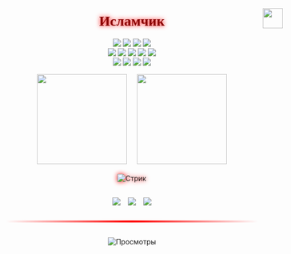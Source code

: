 <div align="center">
  <h1 style="font-family: 'MedievalSharp', cursive; color: #8b0000; text-shadow: 0 0 10px #ff0000; position: relative;">
    Исламчик
    <img src="https://i.pinimg.com/originals/2e/e7/50/2ee750e5a53cd60c65604f591ff6e99f.gif" width="40" style="position: absolute; right: -50px; top: -10px;">
  </h1>

  <!-- Технологии с анимированным появлением -->
  <div align="center" style="animation: fadeIn 1.5s ease-in;">
    <p align="center">
      <img src="https://img.shields.io/badge/Express.js-000000?style=for-the-badge&logo=express&logoColor=white&labelColor=8b0000"/>
      <img src="https://img.shields.io/badge/GraphQL-E10098?style=for-the-badge&logo=graphql&logoColor=white&labelColor=8b0000"/>
      <img src="https://img.shields.io/badge/Prisma-2D3748?style=for-the-badge&logo=prisma&logoColor=white&labelColor=8b0000"/>
      <img src="https://img.shields.io/badge/SCSS-CC6699?style=for-the-badge&logo=sass&logoColor=white&labelColor=8b0000"/>
      <br>
      <img src="https://img.shields.io/badge/Redis-DC382D?style=for-the-badge&logo=redis&logoColor=white&labelColor=000000"/>
      <img src="https://img.shields.io/badge/NestJS-E0234E?style=for-the-badge&logo=nestjs&logoColor=white&labelColor=000000"/>
      <img src="https://img.shields.io/badge/Node.js-339933?style=for-the-badge&logo=nodedotjs&logoColor=white&labelColor=000000"/>
      <img src="https://img.shields.io/badge/JavaScript-F7DF1E?style=for-the-badge&logo=javascript&logoColor=000000&labelColor=000000"/>
      <img src="https://img.shields.io/badge/TypeScript-3178C6?style=for-the-badge&logo=typescript&logoColor=white&labelColor=000000"/>
      <br>
      <img src="https://img.shields.io/badge/PostgreSQL-4169E1?style=for-the-badge&logo=postgresql&logoColor=white&labelColor=000000"/>
      <img src="https://img.shields.io/badge/MySQL-4479A1?style=for-the-badge&logo=mysql&logoColor=white&labelColor=000000"/>
      <img src="https://img.shields.io/badge/MongoDB-47A248?style=for-the-badge&logo=mongodb&logoColor=white&labelColor=000000"/>
      <img src="https://img.shields.io/badge/Docker-2496ED?style=for-the-badge&logo=docker&logoColor=white&labelColor=000000"/>
    </p>
  </div>

  <!-- Статистика с анимацией при наведении -->
  <div align="center" style="display: flex; gap: 20px; flex-wrap: wrap; justify-content: center;">
    <img height="180em" src="https://github-readme-stats.vercel.app/api?username=toooweee&show_icons=true&theme=dark&bg_color=000000&title_color=FF0000&icon_color=FF5555&border_color=FF0000&include_all_commits=true" style="transition: transform 0.3s;" onmouseover="this.style.transform='scale(1.05)'" onmouseout="this.style.transform='scale(1)'"/>
    <img height="180em" src="https://github-readme-stats.vercel.app/api/top-langs/?username=toooweee&layout=compact&theme=dark&bg_color=000000&title_color=FF0000&border_color=FF0000" style="transition: transform 0.3s;" onmouseover="this.style.transform='scale(1.05)'" onmouseout="this.style.transform='scale(1)'"/>
  </div>

  <!-- Стрик с эффектом свечения -->
  <div style="margin: 20px 0; filter: drop-shadow(0 0 5px #ff0000);">
    <img src="https://streak-stats.demolab.com?user=toooweee&theme=dark&background=000000&border=FF0000&stroke=FF0000&ring=FF0000&fire=FF0000&currStreakNum=FFFFFF&sideNums=FFFFFF&currStreakLabel=FF0000&sideLabels=FF0000&dates=808080" alt="Стрик"/>
  </div>

  <!-- Социальные иконки с анимацией -->
  <div align="center" style="margin-top:30px; display: flex; gap: 15px; justify-content: center;">
    <a href="https://t.me/toooweee" target="_blank" style="transition: transform 0.3s;" onmouseover="this.style.transform='rotate(5deg) scale(1.1)'" onmouseout="this.style.transform='none'">
      <img src="https://img.shields.io/badge/Telegram-000000?style=for-the-badge&logo=telegram&logoColor=26A5E4&color=8b0000"/>
    </a>
    <a href="mailto:byprob03@gmail.com" target="_blank" style="transition: transform 0.3s;" onmouseover="this.style.transform='rotate(-5deg) scale(1.1)'" onmouseout="this.style.transform='none'">
      <img src="https://img.shields.io/badge/Gmail-000000?style=for-the-badge&logo=gmail&logoColor=EA4335&color=8b0000"/>
    </a>
    <a href="https://discord.com/users/YOUR_ID" target="_blank" style="transition: transform 0.3s;" onmouseover="this.style.transform='rotate(5deg) scale(1.1)'" onmouseout="this.style.transform='none'">
      <img src="https://img.shields.io/badge/Discord-000000?style=for-the-badge&logo=discord&logoColor=5865F2&color=8b0000"/>
    </a>
  </div>

  <!-- Анимированный разделитель -->
  <div style="margin: 30px 0; position: relative; height: 4px;">
    <div style="height: 100%; width: 100%; background: linear-gradient(90deg, transparent 0%, #ff0000 50%, transparent 100%); animation: gradientFlow 2s infinite linear;"></div>
  </div>

  <!-- Счётчик посещений с пульсацией -->
  <div align="center" style="margin-top: 30px; animation: pulse 2s infinite;">
    <img src="https://komarev.com/ghpvc/?username=toooweee&color=ff0000&style=flat-square" alt="Просмотры"/>
  </div>
</div>
